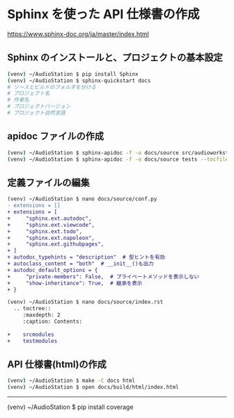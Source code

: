 # Sphinx を使った API 仕様書の作成
https://www.sphinx-doc.org/ja/master/index.html
## Sphinx のインストールと、プロジェクトの基本設定
~~~sh
(venv) ~/AudioStation $ pip install Sphinx
(venv) ~/AudioStation $ sphinx-quickstart docs
# ソースとビルドのフォルダを分ける
# プロジェクト名
# 作者名
# プロジェクトバージョン
# プロジェクト自然言語
~~~
## apidoc ファイルの作成
~~~sh
(venv) ~/AudioStation $ sphinx-apidoc -f -o docs/source src/audioworkstation --tocfile srcmodules
(venv) ~/AudioStation $ sphinx-apidoc -f -o docs/source tests --tocfile testmodules
~~~
## 定義ファイルの編集
~~~diff
(venv) ~/AudioStation $ nano docs/source/conf.py
- extensions = []
+ extensions = [
+     "sphinx.ext.autodoc",
+     "sphinx.ext.viewcode",
+     "sphinx.ext.todo",
+     "sphinx.ext.napoleon",
+     "sphinx.ext.githubpages",
+ ]
+ autodoc_typehints = "description"  # 型ヒントを有効
+ autoclass_content = "both"  # __init__()も出力
+ autodoc_default_options = {
+     "private-members": False,  # プライベートメソッドを表示しない
+     "show-inheritance": True,  # 継承を表示
+ }

(venv) ~/AudioStation $ nano docs/source/index.rst
  .. toctree::
     :maxdepth: 2
     :caption: Contents:
  
+    srcmodules
+    testmodules
~~~
## API 仕様書(html)の作成
~~~sh
(venv) ~/AudioStation $ make -C docs html
(venv) ~/AudioStation $ open docs/build/html/index.html
~~~
---
(venv) ~/AudioStation $ pip install coverage
